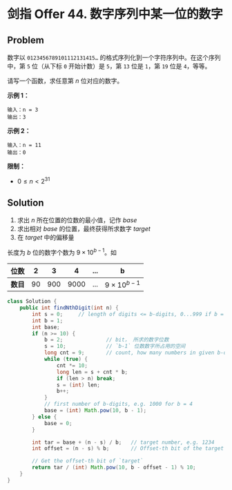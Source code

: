 # 剑指 Offer 44. 数字序列中某一位的数字

## Problem

数字以 `0123456789101112131415…` 的格式序列化到一个字符序列中。在这个序列中，第 `5` 位（从下标 `0` 开始计数）是 `5`，第 `13` 位是 `1`，第 `19` 位是 `4`，等等。

请写一个函数，求任意第 $n$ 位对应的数字。

**示例 1：**

```
输入：n = 3
输出：3
```

**示例 2：**

```
输入：n = 11
输出：0
```

**限制：**

- $0 \leq n< 2^{31}$

## Solution

1. 求出 $n$ 所在位置的位数的最小值，记作 $base$
2. 求出相对 $base$ 的位置，最终获得所求数字 $target$
3. 在 $target$ 中的偏移量

长度为 $b$ 位的数字个数为 $9 \times 10^{b-1}$。如

|   位数   |   2   |   3   |   4   |  ...  |     b      |
| :------: | :---: | :---: | :---: | :---: | :--------: |
| **数目** |  90   |  900  | 9000  |  ...  | $9 \times 10^{b-1}$ |

```java
class Solution {
    public int findNthDigit(int n) {
        int s = 0;     // length of digits <= b-digits, 0...999 if b = 3;
        int b = 1;
        int base;
        if (n >= 10) {
            b = 2;              // bit， 所求的数字位数
            s = 10;             // `b-1` 位数数字所占用的空间
            long cnt = 9;       // count, how many numbers in given b-digits
            while (true) {
                cnt *= 10;
                long len = s + cnt * b;
                if (len > n) break;
                s = (int) len;
                b++;
            }
            // first number of b-digits, e.g. 1000 for b = 4
            base = (int) Math.pow(10, b - 1);
        } else {
            base = 0;
        }

        int tar = base + (n - s) / b;   // target number, e.g. 1234
        int offset = (n - s) % b;       // Offset-th bit of the target number

        // Get the offset-th bit of `target`
        return tar / (int) Math.pow(10, b - offset - 1) % 10;
    }
}
```
